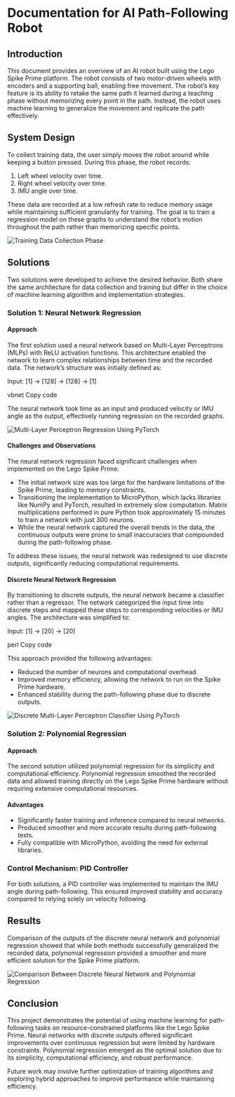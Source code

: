 # Documentation for AI Path-Following Robot

## Introduction

This document provides an overview of an AI robot built using the Lego Spike Prime platform. The robot consists of two motor-driven wheels with encoders and a supporting ball, enabling free movement. The robot’s key feature is its ability to retake the same path it learned during a teaching phase without memorizing every point in the path. Instead, the robot uses machine learning to generalize the movement and replicate the path effectively.

## System Design

To collect training data, the user simply moves the robot around while keeping a button pressed. During this phase, the robot records:
1. Left wheel velocity over time.
2. Right wheel velocity over time.
3. IMU angle over time.

These data are recorded at a low refresh rate to reduce memory usage while maintaining sufficient granularity for training. The goal is to train a regression model on these graphs to understand the robot’s motion throughout the path rather than memorizing specific points.

![Training Data Collection Phase](./Images/training_data_collection_phase.gif)

## Solutions

Two solutions were developed to achieve the desired behavior. Both share the same architecture for data collection and training but differ in the choice of machine learning algorithm and implementation strategies.

### Solution 1: Neural Network Regression

#### Approach

The first solution used a neural network based on Multi-Layer Perceptrons (MLPs) with ReLU activation functions. This architecture enabled the network to learn complex relationships between time and the recorded data. The network’s structure was initially defined as:

Input: [1] -> [128] -> [128] -> [1]

vbnet
Copy code

The neural network took time as an input and produced velocity or IMU angle as the output, effectively running regression on the recorded graphs.

![Multi-Layer Perceptron Regression Using PyTorch](./Images/1%20-%20Non%20Linear%20Regression%20With%20Pytorch.png)

#### Challenges and Observations

The neural network regression faced significant challenges when implemented on the Lego Spike Prime:
- The initial network size was too large for the hardware limitations of the Spike Prime, leading to memory constraints.
- Transitioning the implementation to MicroPython, which lacks libraries like NumPy and PyTorch, resulted in extremely slow computation. Matrix multiplications performed in pure Python took approximately 15 minutes to train a network with just 300 neurons.
- While the neural network captured the overall trends in the data, the continuous outputs were prone to small inaccuracies that compounded during the path-following phase.

To address these issues, the neural network was redesigned to use discrete outputs, significantly reducing computational requirements.

#### Discrete Neural Network Regression

By transitioning to discrete outputs, the neural network became a classifier rather than a regressor. The network categorized the input time into discrete steps and mapped these steps to corresponding velocities or IMU angles. The architecture was simplified to:

Input: [1] -> [20] -> [20]

perl
Copy code

This approach provided the following advantages:
- Reduced the number of neurons and computational overhead.
- Improved memory efficiency, allowing the network to run on the Spike Prime hardware.
- Enhanced stability during the path-following phase due to discrete outputs.

![Discrete Multi-Layer Perceptron Classifier Using PyTorch](./Images/2%20-%20Discrete%20Classifier%20Using%20Pytorch.png)

### Solution 2: Polynomial Regression

#### Approach

The second solution utilized polynomial regression for its simplicity and computational efficiency. Polynomial regression smoothed the recorded data and allowed training directly on the Lego Spike Prime hardware without requiring extensive computational resources.

#### Advantages

- Significantly faster training and inference compared to neural networks.
- Produced smoother and more accurate results during path-following tests.
- Fully compatible with MicroPython, avoiding the need for external libraries.

### Control Mechanism: PID Controller

For both solutions, a PID controller was implemented to maintain the IMU angle during path-following. This ensured improved stability and accuracy compared to relying solely on velocity following.

## Results

Comparison of the outputs of the discrete neural network and polynomial regression showed that while both methods successfully generalized the recorded data, polynomial regression provided a smoother and more efficient solution for the Spike Prime platform.

![Comparison Between Discrete Neural Network and Polynomial Regression](./Images/5%20-%20Discrete%20NN%20compared%20to%20Poly%20Regression.png)

## Conclusion

This project demonstrates the potential of using machine learning for path-following tasks on resource-constrained platforms like the Lego Spike Prime. Neural networks with discrete outputs offered significant improvements over continuous regression but were limited by hardware constraints. Polynomial regression emerged as the optimal solution due to its simplicity, computational efficiency, and robust performance.

Future work may involve further optimization of training algorithms and exploring hybrid approaches to improve performance while maintaining efficiency.





